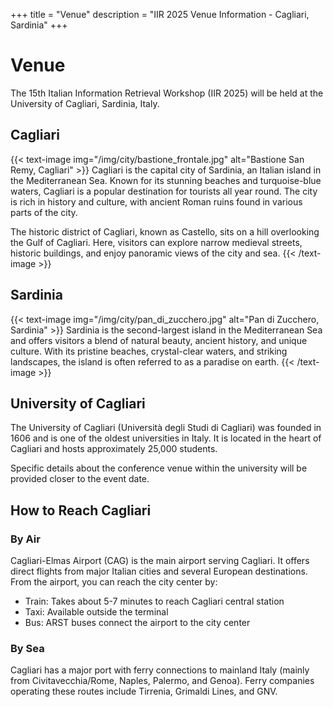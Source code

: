 +++
title = "Venue"
description = "IIR 2025 Venue Information - Cagliari, Sardinia"
+++

# Venue

The 15th Italian Information Retrieval Workshop (IIR 2025) will be held at the University of Cagliari, Sardinia, Italy.

## Cagliari

{{< text-image img="/img/city/bastione_frontale.jpg" alt="Bastione San Remy, Cagliari" >}}
Cagliari is the capital city of Sardinia, an Italian island in the Mediterranean Sea. Known for its stunning beaches and turquoise-blue waters, Cagliari is a popular destination for tourists all year round. The city is rich in history and culture, with ancient Roman ruins found in various parts of the city.

The historic district of Cagliari, known as Castello, sits on a hill overlooking the Gulf of Cagliari. Here, visitors can explore narrow medieval streets, historic buildings, and enjoy panoramic views of the city and sea.
{{< /text-image >}}

## Sardinia

{{< text-image img="/img/city/pan_di_zucchero.jpg" alt="Pan di Zucchero, Sardinia" >}}
Sardinia is the second-largest island in the Mediterranean Sea and offers visitors a blend of natural beauty, ancient history, and unique culture. With its pristine beaches, crystal-clear waters, and striking landscapes, the island is often referred to as a paradise on earth.
{{< /text-image >}}

## University of Cagliari

The University of Cagliari (Università degli Studi di Cagliari) was founded in 1606 and is one of the oldest universities in Italy. It is located in the heart of Cagliari and hosts approximately 25,000 students.

Specific details about the conference venue within the university will be provided closer to the event date.

## How to Reach Cagliari

### By Air
Cagliari-Elmas Airport (CAG) is the main airport serving Cagliari. It offers direct flights from major Italian cities and several European destinations. From the airport, you can reach the city center by:
- Train: Takes about 5-7 minutes to reach Cagliari central station
- Taxi: Available outside the terminal
- Bus: ARST buses connect the airport to the city center

### By Sea
Cagliari has a major port with ferry connections to mainland Italy (mainly from Civitavecchia/Rome, Naples, Palermo, and Genoa). Ferry companies operating these routes include Tirrenia, Grimaldi Lines, and GNV.

<!-- ## Accommodation

Details about recommended accommodation options near the venue will be provided closer to the event date. -->